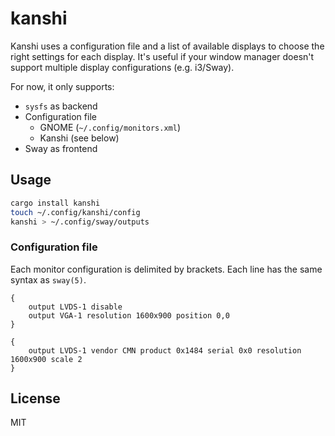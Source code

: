 # kanshi

Kanshi uses a configuration file and a list of available displays to choose the
right settings for each display. It's useful if your window manager doesn't
support multiple display configurations (e.g. i3/Sway).

For now, it only supports:

* `sysfs` as backend
* Configuration file
	* GNOME (`~/.config/monitors.xml`)
	* Kanshi (see below)
* Sway as frontend

## Usage

```sh
cargo install kanshi
touch ~/.config/kanshi/config
kanshi > ~/.config/sway/outputs
```

### Configuration file

Each monitor configuration is delimited by brackets. Each line has the same
syntax as `sway(5)`.

```
{
	output LVDS-1 disable
	output VGA-1 resolution 1600x900 position 0,0
}

{
	output LVDS-1 vendor CMN product 0x1484 serial 0x0 resolution 1600x900 scale 2
}
```

## License

MIT
